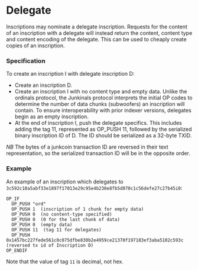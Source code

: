 Delegate
========

Inscriptions may nominate a delegate inscription. Requests for the content of
an inscription with a delegate will instead return the content, content type
and content encoding of the delegate. This can be used to cheaply create copies
of an inscription.

### Specification

To create an inscription I with delegate inscription D:

- Create an inscription D.
- Create an inscription I with no content type and empty data. Unlike the ordinals protocol, the Junkinals protocol interprets the initial OP codes to determine the number of data chunks (subwoofers) an inscription will contain. To ensure interoperability with prior indexer versions, delegates begin as an empty inscription.
- At the end of inscription I, push the delegate specifics. This includes adding the tag 11, represented as OP_PUSH 11, followed by the serialized binary inscription ID of D. The ID should be serialized as a 32-byte TXID.

_NB_ The bytes of a junkcoin transaction ID are reversed in their text
representation, so the serialized transaction ID will be in the opposite order.

### Example

An example of an inscription which delegates to
`3c592c10a5abf33e1897f17013e29c95e4b230e8fb5d070c1c56defe27c27b45i0`:

```
OP_IF
  OP_PUSH "ord"
  OP_PUSH 1  (inscription of 1 chunk for empty data)
  OP_PUSH 0  (no content-type specified)
  OP_PUSH 0  (0 for the last chunk of data)
  OP_PUSH 0  (empty data)
  OP_PUSH 11  (tag 11 for delegates)
  OP_PUSH 0x1457bc227fede561c0c075dfbe830b2e4959ce21370f197183ef3aba5102c593c  (reversed tx id of Inscription D)
OP_ENDIF
```

Note that the value of tag `11` is decimal, not hex.

